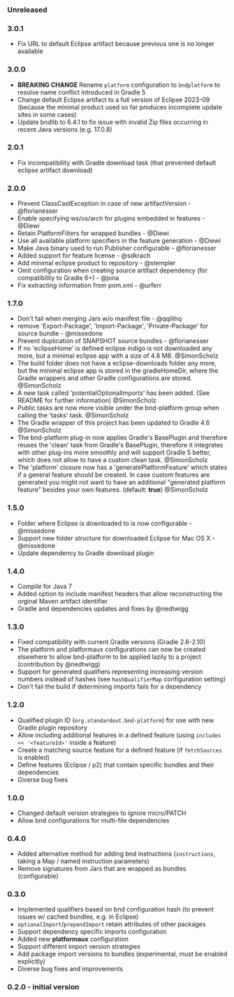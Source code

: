 ### Unreleased

### 3.0.1

 - Fix URL to default Eclipse artifact because previous one is no longer available

### 3.0.0

 - **BREAKING CHANGE** Rename `platform` configuration to `bndplatform` to resolve name conflict introduced in Gradle 5
 - Change default Eclipse artifact to a full version of Eclipse 2023-09 (because the minimal product used so far produces incomplete update sites in some cases)
 - Update bndlib to 6.4.1 to fix issue with invalid Zip files occurring in recent Java versions (e.g. 17.0.8)

### 2.0.1

 - Fix incompatibility with Gradle download task (that prevented default eclipse artifact download)

### 2.0.0

 - Prevent ClassCastException in case of new artifactVersion - @florianesser
 - Enable specifying ws/os/arch for plugins embedded in features - @Diewi
 - Retain PlatformFilters for wrapped bundles - @Diewi
 - Use all available platform specifiers in the feature generation - @Diewi
 - Make Java binary used to run Publisher configurable - @florianesser
 - Added support for feature license - @sdkrach
 - Add minimal eclipse product to repository - @stempler
 - Omit configuration when creating source artifact dependency (for compatibility to Gradle 6+) - @jona
 - Fix extracting information from pom.xml - @urferr


### 1.7.0

 - Don't fail when merging Jars w/o manifest file - @qqilihq
 - remove 'Export-Package', 'Import-Package', 'Private-Package' for source bundle - @missedone
 - Prevent duplication of SNAPSHOT source bundles - @florianesser
 - If no 'eclipseHome' is defined eclipse indigo is not downloaded any more, but a minimal eclipse app with a size of 4.8 MB. @SimonScholz
 - The build folder does not have a eclipse-downloads folder any more, but the minimal eclipse app is stored in the gradleHomeDir, where the Gradle wrappers and other Gradle configurations are stored. @SimonScholz
 - A new task called 'potentialOptionalImports' has been added. (See README for further information) @SimonScholz
 - Public tasks are now more visible under the bnd-platform group when calling the 'tasks' task. @SimonScholz
 - The Gradle wrapper of this project has been updated to Gradle 4.6 @SimonScholz
 - The bnd-platform plug-in now applies Gradle's BasePlugin and therefore reuses the 'clean' task from Gradle's BasePlugin, therefore it integrates with other plug-ins more smoothly and will support Gradle 5 better, which does not allow to have a custom clean task. @SimonScholz
 - The 'platform' closure now has a 'generatePlatformFeature' which states if a general feature should be created. In case custom features are generated you might not want to have an additional "generated platform feature" besides your own features. (default: **true**) @SimonScholz


### 1.5.0

 - Folder where Eclipse is downloaded to is now configurable - @missedone
 - Support new folder structure for downloaded Eclipse for Mac OS X - @missedone
 - Update dependency to Gradle download plugin

### 1.4.0

 - Compile for Java 7
 - Added option to include manifest headers that allow reconstructing the orginal Maven artifact identifier
 - Gradle and dependencies updates and fixes by @nedtwigg

### 1.3.0

 - Fixed compatibility with current Gradle versions (Gradle 2.6-2.10)
 - The platform and platformaux configurations can now be created elsewhere to allow bnd-platform to be applied lazily to a project (contribution by @nedtwigg)
 - Support for generated qualifiers representing increasing version numbers instead of hashes (see `hashQualifierMap` configuration setting)
 - Don't fail the build if determining imports fails for a dependency

### 1.2.0

 - Qualified plugin ID (`org.standardout.bnd-platform`) for use with new Gradle plugin repository
 - Allow including additional features in a defined feature (using `includes << '<featureId>'` inside a feature)
 - Create a matching source feature for a defined feature (if `fetchSources` is enabled)
 - Define features (Eclipse / p2) that contain specific bundles and their dependencies
 - Diverse bug fixes

### 1.0.0

 - Changed default version strategies to ignore micro/PATCH
 - Allow bnd configurations for multi-file dependencies

### 0.4.0

 - Added alternative method for adding bnd instructions (`instructions`, taking a Map / named instruction parameters)
 - Remove signatures from Jars that are wrapped as bundles (configurable)

### 0.3.0

 - Implemented qualifiers based on bnd configuration hash (to prevent issues w/ cached bundles, e.g. in Eclipse)
 - `optionalImport`/`prependImport` retain attributes of other packages
 - Support dependency specific imports configuration
 - Added new **platformaux** configuration
 - Support different import version strategies
 - Add package import versions to bundles (experimental, must be enabled explicitly)
 - Diverse bug fixes and improvements

### 0.2.0 - initial version
